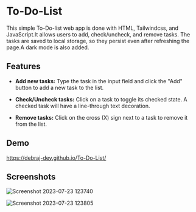 # To-Do-List

This simple To-Do-list web app is done with HTML, Tailwindcss, and JavaScript.It allows users to add, check/uncheck, and remove tasks. The tasks are saved to local storage, so they persist even after refreshing the page.A dark mode is also added.

## Features

- **Add new tasks:** Type the task in the input field and click the "Add" button to add a new task to the list.

- **Check/Uncheck tasks:** Click on a task to toggle its checked state. A checked task will have a line-through text decoration.

- **Remove tasks:** Click on the cross (X) sign next to a task to remove it from the list.

## Demo

https://debraj-dey.github.io/To-Do-List/ 

## Screenshots

![Screenshot 2023-07-23 123740](https://github.com/Debraj-Dey/To-Do-List/assets/115916671/a9f7ce4d-0ea7-4d26-9583-e68fea5be5fe)


![Screenshot 2023-07-23 123805](https://github.com/Debraj-Dey/To-Do-List/assets/115916671/b775d3d6-6be0-4f74-81e7-ffae3f574ac6)

